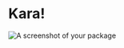 # Kara!

![A screenshot of your package](https://cloud.githubusercontent.com/assets/20040365/16839359/9642736e-4a09-11e6-927b-5cb01610970d.jpg)
